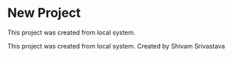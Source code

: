 # New Project

This project was created from local system.

This project was created from local system.
Created by Shivam Srivastava